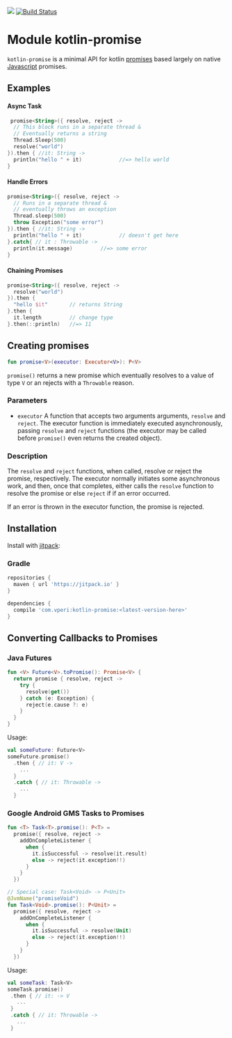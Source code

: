[![](https://jitpack.io/v/com.vperi/kotlin-promise.svg)](https://jitpack.io/#com.vperi/kotlin-promise) [![Build Status](https://travis-ci.org/venkatperi/kotlin-promise.svg?branch=master)](https://travis-ci.org/venkatperi/kotlin-promise)

# Module kotlin-promise

`kotlin-promise` is a minimal API for kotlin [promises](https://en.wikipedia.org/wiki/Futures_and_promises) based largely on native [Javascript](https://developer.mozilla.org/en-US/docs/Web/JavaScript/Guide/Using_promises) promises.

## Examples

#### Async Task

````kotlin
 promise<String>({ resolve, reject ->
  // This block runs in a separate thread &
  // Eventually returns a string
  Thread.Sleep(500)
  resolve("world")
}).then { //it: String ->
  println("hello " + it)			//=> hello world
}
````

#### Handle Errors

````kotlin
promise<String>({ resolve, reject ->
  // Runs in a separate thread &
  // eventually throws an exception
  Thread.sleep(500)
  throw Exception("some error")
}).then { //it: String ->
  println("hello " + it)			// doesn't get here
}.catch{ // it : Throwable ->
  println(it.message)         //=> some error
}
````

#### Chaining Promises

````kotlin
promise<String>({ resolve, reject ->
  resolve("world")
}).then {
  "hello $it"       // returns String
}.then {
  it.length         // change type
}.then(::println)   //=> 11
````


## Creating promises


```kotlin
fun promise<V>(executor: Executor<V>): P<V>
```

`promise()` returns a new promise which eventually resolves to a value of type `V` or an rejects with a `Throwable` reason.


### Parameters
* `executor` A function that accepts two arguments arguments,
`resolve` and `reject`. The executor function is immediately executed asynchronously, passing `resolve` and `reject` functions (the executor may be called before `promise()`  even returns the created object).

### Description
The `resolve` and `reject` functions, when called, resolve or reject the promise, respectively. The executor normally initiates some asynchronous work, and then, once that completes, either calls the `resolve` function to resolve the promise or else `reject` if if an error occurred.

If an error is thrown in the executor function, the promise
is rejected.

## Installation
Install with [jitpack](https://jitpack.io/#com.vperi/kotlin-promise/):

### Gradle

```gradle
repositories {
  maven { url 'https://jitpack.io' }
}

dependencies {
  compile 'com.vperi:kotlin-promise:<latest-version-here>'
}

```

## Converting Callbacks to Promises

### Java Futures
```kotlin
fun <V> Future<V>.toPromise(): Promise<V> {
  return promise { resolve, reject ->
    try {
      resolve(get())
    } catch (e: Exception) {
      reject(e.cause ?: e)
    }
  }
}
```
Usage:
```kotlin
val someFuture: Future<V>
someFuture.promise()
  .then { // it: V ->
    ...
  }
  .catch { // it: Throwable ->
    ...
  }
```

### Google Android GMS Tasks to Promises
```kotlin
fun <T> Task<T>.promise(): P<T> =
  promise({ resolve, reject ->
    addOnCompleteListener {
      when {
        it.isSuccessful -> resolve(it.result)
        else -> reject(it.exception!!)
      }
    }
  })

// Special case: Task<Void> -> P<Unit>
@JvmName("promiseVoid")
fun Task<Void>.promise(): P<Unit> =
  promise({ resolve, reject ->
    addOnCompleteListener {
      when {
        it.isSuccessful -> resolve(Unit)
        else -> reject(it.exception!!)
      }
    }
  })
```
Usage:

```kotlin
val someTask: Task<V>
someTask.promise()
 .then { // it: -> V
   ...
 }
 .catch { // it: Throwable ->
   ...
 }
```
